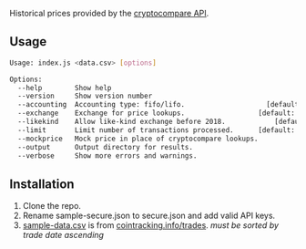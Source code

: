 Historical prices provided by the [cryptocompare API](https://min-api.cryptocompare.com/documentation?key=Historical&cat=dataPriceHistorical).

## Usage

```sh
Usage: index.js <data.csv> [options]

Options:
  --help        Show help                                              [boolean]
  --version     Show version number                                    [boolean]
  --accounting  Accounting type: fifo/lifo.                    [default: "fifo"]
  --exchange    Exchange for price lookups.                  [default: "cccagg"]
  --likekind    Allow like-kind exchange before 2018.            [default: true]
  --limit       Limit number of transactions processed.      [default: Infinity]
  --mockprice   Mock price in place of cryptocompare lookups.
  --output      Output directory for results.
  --verbose     Show more errors and warnings.
```

## Installation

1. Clone the repo.
2. Rename sample-secure.json to secure.json and add valid API keys.
3. [sample-data.csv](https://github.com/raineorshine/cost-basis-filler/blob/master/sample-data.csv) is from [cointracking.info/trades](https://cointracking.info/trades.php). *must be sorted by trade date ascending*
